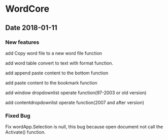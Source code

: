 # WordCore
## Date 2018-01-11
### New features
   
   add Copy word file to a new word file function<br>
   
   add word table convert to text with format function.<br>
   
   add append paste content to the bottom function<br>
   
   add paste content to the bookmark function<br>
   
   add window dropdownlist operate function(97-2003 or old version)<br>
   
   add contentdropdownlist operate function(2007 and after version)<br>
### Fixed Bug
   
   Fix wordApp.Selection is null, this bug because open document not call the Activate() function.<br>
